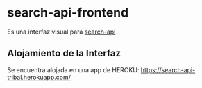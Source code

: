 # search-api-frontend
Es una interfaz visual para [search-api ](https://github.com/gonzalezlrjesus/search-api)

## Alojamiento de la Interfaz

Se encuentra alojada en una app de HEROKU: https://search-api-tribal.herokuapp.com/
